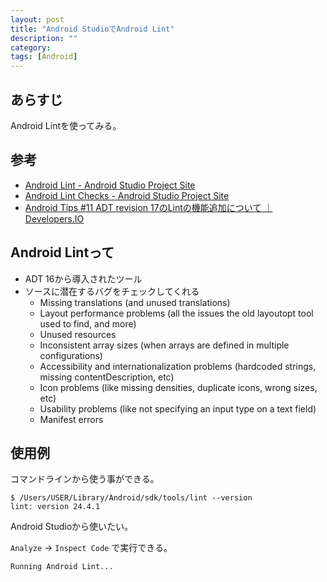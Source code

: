 ```yaml
---
layout: post
title: "Android StudioでAndroid Lint"
description: ""
category: 
tags: [Android]
---
```


## あらすじ

Android Lintを使ってみる。

## 参考

- [Android Lint - Android Studio Project Site](http://tools.android.com/tips/lint)
- [Android Lint Checks - Android Studio Project Site](http://tools.android.com/tips/lint-checks)
- [Android Tips #11 ADT revision 17のLintの機能追加について ｜ Developers.IO](http://dev.classmethod.jp/smartphone/android-tips-11-lint-r17/)

## Android Lintって

- ADT 16から導入されたツール
- ソースに潜在するバグをチェックしてくれる
    - Missing translations (and unused translations)
    - Layout performance problems (all the issues the old layoutopt tool used to find, and more)
    - Unused resources
    - Inconsistent array sizes (when arrays are defined in multiple configurations)
    - Accessibility and internationalization problems (hardcoded strings, missing contentDescription, etc)
    - Icon problems (like missing densities, duplicate icons, wrong sizes, etc)
    - Usability problems (like not specifying an input type on a text field)
    - Manifest errors

## 使用例

コマンドラインから使う事ができる。

```
$ /Users/USER/Library/Android/sdk/tools/lint --version
lint: version 24.4.1
```

Android Studioから使いたい。

`Analyze` -> `Inspect Code` で実行できる。

```
Running Android Lint...
```
